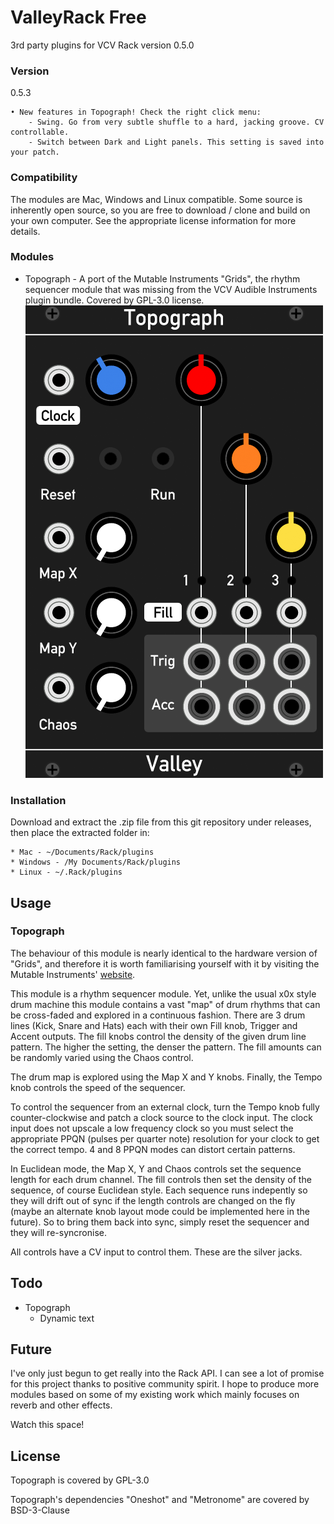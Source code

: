 # ValleyRack Free

3rd party plugins for VCV Rack version 0.5.0

### Version

0.5.3

    • New features in Topograph! Check the right click menu:
        - Swing. Go from very subtle shuffle to a hard, jacking groove. CV controllable.
        - Switch between Dark and Light panels. This setting is saved into your patch.

### Compatibility

The modules are Mac, Windows and Linux compatible. Some source is inherently open source, so you are free to download / clone and build on your own computer. See the appropriate license information for more details.

### Modules

* Topograph - A port of the Mutable Instruments "Grids", the rhythm sequencer module that was missing from the VCV Audible Instruments plugin bundle. Covered by GPL-3.0 license.
![Topograph](./TopographImg.png)


### Installation

Download and extract the .zip file from this git repository under releases, then place the extracted folder in:

    * Mac - ~/Documents/Rack/plugins
    * Windows - /My Documents/Rack/plugins
    * Linux - ~/.Rack/plugins

## Usage

### Topograph

The behaviour of this module is nearly identical to the hardware version of "Grids", and therefore it is worth familiarising yourself with it by visiting the Mutable Instruments' [website](https://mutable-instruments.net/modules/grids/).

This module is a rhythm sequencer module. Yet, unlike the usual x0x style drum machine this module contains a vast "map" of drum rhythms that can be cross-faded and explored in a continuous fashion. There are 3 drum lines (Kick, Snare and Hats) each with their own Fill knob, Trigger and Accent outputs. The fill knobs control the density of the given drum line pattern. The higher the setting, the denser the pattern. The fill amounts can be randomly varied using the Chaos control.

The drum map is explored using the Map X and Y knobs. Finally, the Tempo knob controls the speed of the sequencer.

To control the sequencer from an external clock, turn the Tempo knob fully counter-clockwise and patch a clock source to the clock input. The clock input does not upscale a low frequency clock so you must select the appropriate PPQN (pulses per quarter note) resolution for your clock to get the correct tempo. 4 and 8 PPQN modes can distort certain patterns.

In Euclidean mode, the Map X, Y and Chaos controls set the sequence length for each drum channel. The fill controls then set the density of the sequence, of course Euclidean style. Each sequence runs indepently so they will drift out of sync if the length controls are changed on the fly (maybe an alternate knob layout mode could be implemented here in the future). So to bring them back into sync, simply reset the sequencer and they will re-syncronise.

All controls have a CV input to control them. These are the silver jacks.

## Todo
* Topograph
    * Dynamic text

## Future

I've only just begun to get really into the Rack API. I can see a lot of promise for this project thanks to positive community spirit. I hope to produce more modules based on some of my existing work which mainly focuses on reverb and other effects.

Watch this space!

## License

Topograph is covered by GPL-3.0

Topograph's dependencies "Oneshot" and "Metronome" are covered by BSD-3-Clause
